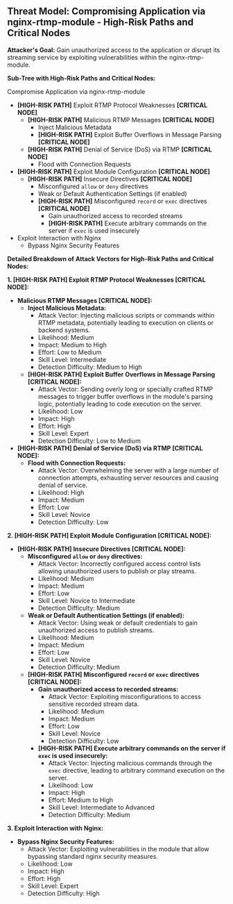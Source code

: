 ## Threat Model: Compromising Application via nginx-rtmp-module - High-Risk Paths and Critical Nodes

**Attacker's Goal:** Gain unauthorized access to the application or disrupt its streaming service by exploiting vulnerabilities within the nginx-rtmp-module.

**Sub-Tree with High-Risk Paths and Critical Nodes:**

Compromise Application via nginx-rtmp-module
*   **[HIGH-RISK PATH]** Exploit RTMP Protocol Weaknesses **[CRITICAL NODE]**
    *   **[HIGH-RISK PATH]** Malicious RTMP Messages **[CRITICAL NODE]**
        *   Inject Malicious Metadata
        *   **[HIGH-RISK PATH]** Exploit Buffer Overflows in Message Parsing **[CRITICAL NODE]**
    *   **[HIGH-RISK PATH]** Denial of Service (DoS) via RTMP **[CRITICAL NODE]**
        *   Flood with Connection Requests
*   **[HIGH-RISK PATH]** Exploit Module Configuration **[CRITICAL NODE]**
    *   **[HIGH-RISK PATH]** Insecure Directives **[CRITICAL NODE]**
        *   Misconfigured `allow` or `deny` directives
        *   Weak or Default Authentication Settings (if enabled)
        *   **[HIGH-RISK PATH]** Misconfigured `record` or `exec` directives **[CRITICAL NODE]**
            *   Gain unauthorized access to recorded streams
            *   **[HIGH-RISK PATH]** Execute arbitrary commands on the server if `exec` is used insecurely
*   Exploit Interaction with Nginx
    *   Bypass Nginx Security Features

**Detailed Breakdown of Attack Vectors for High-Risk Paths and Critical Nodes:**

**1. [HIGH-RISK PATH] Exploit RTMP Protocol Weaknesses [CRITICAL NODE]:**

*   **Malicious RTMP Messages [CRITICAL NODE]:**
    *   **Inject Malicious Metadata:**
        *   Attack Vector: Injecting malicious scripts or commands within RTMP metadata, potentially leading to execution on clients or backend systems.
        *   Likelihood: Medium
        *   Impact: Medium to High
        *   Effort: Low to Medium
        *   Skill Level: Intermediate
        *   Detection Difficulty: Medium to High
    *   **[HIGH-RISK PATH] Exploit Buffer Overflows in Message Parsing [CRITICAL NODE]:**
        *   Attack Vector: Sending overly long or specially crafted RTMP messages to trigger buffer overflows in the module's parsing logic, potentially leading to code execution on the server.
        *   Likelihood: Low
        *   Impact: High
        *   Effort: High
        *   Skill Level: Expert
        *   Detection Difficulty: Low to Medium
*   **[HIGH-RISK PATH] Denial of Service (DoS) via RTMP [CRITICAL NODE]:**
    *   **Flood with Connection Requests:**
        *   Attack Vector: Overwhelming the server with a large number of connection attempts, exhausting server resources and causing denial of service.
        *   Likelihood: High
        *   Impact: Medium
        *   Effort: Low
        *   Skill Level: Novice
        *   Detection Difficulty: Low

**2. [HIGH-RISK PATH] Exploit Module Configuration [CRITICAL NODE]:**

*   **[HIGH-RISK PATH] Insecure Directives [CRITICAL NODE]:**
    *   **Misconfigured `allow` or `deny` directives:**
        *   Attack Vector: Incorrectly configured access control lists allowing unauthorized users to publish or play streams.
        *   Likelihood: Medium
        *   Impact: Medium
        *   Effort: Low
        *   Skill Level: Novice to Intermediate
        *   Detection Difficulty: Medium
    *   **Weak or Default Authentication Settings (if enabled):**
        *   Attack Vector: Using weak or default credentials to gain unauthorized access to publish streams.
        *   Likelihood: Medium
        *   Impact: Medium
        *   Effort: Low
        *   Skill Level: Novice
        *   Detection Difficulty: Medium
    *   **[HIGH-RISK PATH] Misconfigured `record` or `exec` directives [CRITICAL NODE]:**
        *   **Gain unauthorized access to recorded streams:**
            *   Attack Vector: Exploiting misconfigurations to access sensitive recorded stream data.
            *   Likelihood: Medium
            *   Impact: Medium
            *   Effort: Low
            *   Skill Level: Novice
            *   Detection Difficulty: Low
        *   **[HIGH-RISK PATH] Execute arbitrary commands on the server if `exec` is used insecurely:**
            *   Attack Vector: Injecting malicious commands through the `exec` directive, leading to arbitrary command execution on the server.
            *   Likelihood: Low
            *   Impact: High
            *   Effort: Medium to High
            *   Skill Level: Intermediate to Advanced
            *   Detection Difficulty: Medium

**3. Exploit Interaction with Nginx:**

*   **Bypass Nginx Security Features:**
    *   Attack Vector: Exploiting vulnerabilities in the module that allow bypassing standard nginx security measures.
    *   Likelihood: Low
    *   Impact: High
    *   Effort: High
    *   Skill Level: Expert
    *   Detection Difficulty: High